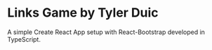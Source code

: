 # Links Game by Tyler Duic

A simple Create React App setup with React-Bootstrap developed in TypeScript.